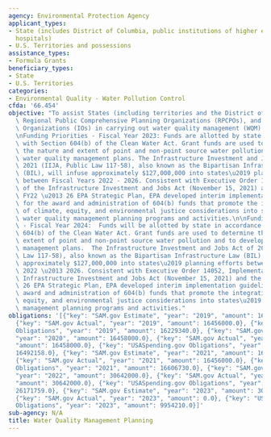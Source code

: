 ```yaml
---
agency: Environmental Protection Agency
applicant_types:
- State (includes District of Columbia, public institutions of higher education and
  hospitals)
- U.S. Territories and possessions
assistance_types:
- Formula Grants
beneficiary_types:
- State
- U.S. Territories
categories:
- Environmental Quality - Water Pollution Control
cfda: '66.454'
objective: "To assist States (including territories and the District of Columbia),\
  \ Regional Public Comprehensive Planning Organizations (RPCPOs), and Interstate\
  \ Organizations (IOs) in carrying out water quality management (WQM) planning.\n\
  \nFunding Priorities - Fiscal Year 2023: Funds are allotted by state in accordance\
  \ with Section 604(b) of the Clean Water Act. Grant funds are used to determine\
  \ the nature and extent of point and non-point source water pollution and to develop\
  \ water quality management plans. The Infrastructure Investment and Jobs Act of\
  \ 2021 (IIJA, Public Law 117-58), also known as the Bipartisan Infrastructure Law\
  \ (BIL), will infuse approximately $127,000,000 into states\u2019 planning efforts\
  \ between Fiscal Years 2022 - 2026. Consistent with Executive Order 14052, Implementation\
  \ of the Infrastructure Investment and Jobs Act (November 15, 2021) and the EPA\
  \ FY22 \u2013 26 EPA Strategic Plan, EPA developed interim implementation guidelines\
  \ for the award and administration of 604(b) funds that promote the integration\
  \ of climate, equity, and environmental justice considerations into states\u2019\
  \ water quality management planning programs and activities.\n\nFunding Priorities\
  \ - Fiscal Year 2024:  Funds will be allotted by state in accordance with Section\
  \ 604(b) of the Clean Water Act. Grant funds are used to determine the nature and\
  \ extent of point and non-point source water pollution and to develop water quality\
  \ management plans.  The Infrastructure Investment and Jobs Act of 2021 (IIJA, Public\
  \ Law 117-58), also known as the Bipartisan Infrastructure Law (BIL), will infuse\
  \ approximately $127,000,000 into states\u2019 planning efforts between Fiscal Years\
  \ 2022 \u2013 2026. Consistent with Executive Order 14052, Implementation of the\
  \ Infrastructure Investment and Jobs Act (November 15, 2021) and the EPA FY22 \u2013\
  \ 26 EPA Strategic Plan, EPA developed interim implementation guidelines for the\
  \ award and administration of 604(b) funds that promote the integration of climate,\
  \ equity, and environmental justice considerations into states\u2019 water quality\
  \ management planning programs and activities."
obligations: '[{"key": "SAM.gov Estimate", "year": "2019", "amount": 16456000.0},
  {"key": "SAM.gov Actual", "year": "2019", "amount": 16456000.0}, {"key": "USASpending.gov
  Obligations", "year": "2019", "amount": 16229340.0}, {"key": "SAM.gov Estimate",
  "year": "2020", "amount": 16458000.0}, {"key": "SAM.gov Actual", "year": "2020",
  "amount": 16458000.0}, {"key": "USASpending.gov Obligations", "year": "2020", "amount":
  16492158.0}, {"key": "SAM.gov Estimate", "year": "2021", "amount": 16458000.0},
  {"key": "SAM.gov Actual", "year": "2021", "amount": 16456000.0}, {"key": "USASpending.gov
  Obligations", "year": "2021", "amount": 16606730.0}, {"key": "SAM.gov Estimate",
  "year": "2022", "amount": 30642000.0}, {"key": "SAM.gov Actual", "year": "2022",
  "amount": 30642000.0}, {"key": "USASpending.gov Obligations", "year": "2022", "amount":
  26171759.0}, {"key": "SAM.gov Estimate", "year": "2023", "amount": 30809000.0},
  {"key": "SAM.gov Actual", "year": "2023", "amount": 0.0}, {"key": "USASpending.gov
  Obligations", "year": "2023", "amount": 9954210.0}]'
sub-agency: N/A
title: Water Quality Management Planning
---
```

